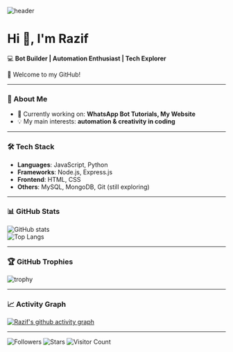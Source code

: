 ![header](https://capsule-render.vercel.app/api?type=waving&color=0:00c6ff,100:0072ff&height=200&section=header&text=RazifCode&fontSize=40&fontColor=fff&animation=fadeIn)

# Hi 👋, I'm Razif  

💻 **Bot Builder | Automation Enthusiast | Tech Explorer**  

🌟 Welcome to my GitHub!  

---

### 🚀 About Me
- 🔭 Currently working on: **WhatsApp Bot Tutorials, My Website**  
- 💡 My main interests: **automation & creativity in coding**  

---

### 🛠️ Tech Stack
- **Languages**: JavaScript, Python  
- **Frameworks**: Node.js, Express.js  
- **Frontend**: HTML, CSS  
- **Others**: MySQL, MongoDB, Git (still exploring)  

---

### 📊 GitHub Stats
![GitHub stats](https://github-readme-stats.vercel.app/api?username=RazifCode&show_icons=true&theme=radical)  
![Top Langs](https://github-readme-stats.vercel.app/api/top-langs/?username=RazifCode&layout=compact&theme=radical)  

---

### 🏆 GitHub Trophies
![trophy](https://github-profile-trophy.vercel.app/?username=RazifCode&theme=radical&margin-w=10&margin-h=10)  

---


### 📈 Activity Graph
[![Razif's github activity graph](https://github-readme-activity-graph.vercel.app/graph?username=RazifCode&theme=radical)](https://github.com/ashutosh00710/github-readme-activity-graph)

---

![Followers](https://img.shields.io/github/followers/RazifCode?style=social)
![Stars](https://img.shields.io/github/stars/RazifCode?style=social)
![Visitor Count](https://komarev.com/ghpvc/?username=RazifCode&color=blue&style=flat-square)

